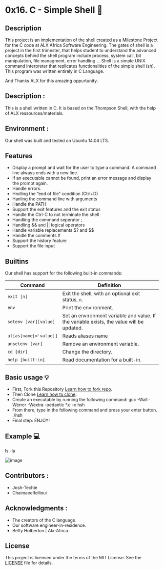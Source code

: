 # 0x16. C - Simple Shell :rocket:

## Description

This project is an implementation of the shell created as a Milestone Project for the C code at ALX Africa Software Engineering.
The gates of shell is a project in the first trimester, that helps student to understand the advanced concepts behind the shell program include process, system call, bit manipulation, file managment, error handling ...
Shell is a simple UNIX command interpreter that replicates functionalities of the simple shell (sh).
This program was written entirely in C Language.

And Thanks ALX for this amazing oppurtunity.

## Description :

This is a shell written in C. It is based on the Thompson Shell, with the help of ALX ressources/materials.

## Environment :

Our shell was built and tested on Ubuntu 14.04 LTS.

## Features

- Display a prompt and wait for the user to type a command. A command line always ends with a new line.
- If an executable cannot be found, print an error message and display the prompt again.
- Handle errors.
- Hndling the “end of file” condition (Ctrl+D)
- Hanling the command line with arguments
- Handle the PATH
- Support the exit features and the exit status
- Handle the Ctrl-C to not terminate the shell
- Handling the command seperator ;
- Handling && and || logical operators
- Handle variable replacements $? and $$
- Handle the comments #
- Support the history feature
- Support the file input

## Builtins

Our shell has support for the following built-in commands:

| Command      | Definition                                                                 |
|--------------|----------------------------------------------------------------------------|
| `exit [n]`   | Exit the shell, with an optional exit status, `n`.                          |
| `env`        | Print the environment.                                                      |
| `setenv [var][value]` | Set an environment variable and value. If the variable exists, the value will be updated. |
| `alias[name[='value]]` | Reads aliases name                                                   |
| `unsetenv [var]` | Remove an environment variable.                                            |
| `cd [dir]` | Change the directory.                                                       |
| `help [built-in]`  | Read documentation for a built-in.                                         |

## Basic usage :bulb:

- First, Fork this Repository [Learn how to fork repo](https://docs.github.com/en/get-started/quickstart/fork-a-repo).
- Then Clone [Learn how to clone](https://docs.github.com/en/repositories/creating-and-managing-repositories/cloning-a-repository).
- Create an executable by running the following command:
gcc -Wall -Werror -Wextra -pedantic *.c -o hsh
- From there, type in the following command and press your enter button.
./hsh
- Final step: ENJOY!

## Example :computer:

ls -la

![image](https://user-images.githubusercontent.com/66263776/114757753-e50c2180-9d64-11eb-95ea-fb9bba776c8c.png)

## Contributors :

- Josh-Techie
- Chaimaeelfellioui

## Acknowledgments :

- The creators of the C language.
- Our software engineer-in-residence.
- Betty Holberton | Alx-Africa .

## License

This project is licensed under the terms of the MIT License. See the [LICENSE](LICENSE) file for details.

